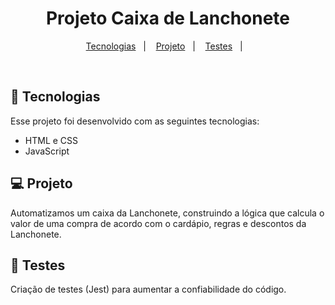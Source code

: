 <h1 align="center"> Projeto Caixa de Lanchonete</h1>

<p align="center">
  <a href="#-tecnologias">Tecnologias</a>&nbsp;&nbsp;&nbsp;|&nbsp;&nbsp;&nbsp;
  <a href="#-projeto">Projeto</a>&nbsp;&nbsp;&nbsp;|&nbsp;&nbsp;&nbsp;
  <a href="#-testes">Testes</a>&nbsp;&nbsp;&nbsp;|&nbsp;&nbsp;&nbsp;
</p>

<br>

## 🚀 Tecnologias

Esse projeto foi desenvolvido com as seguintes tecnologias:

- HTML e CSS
- JavaScript 

## 💻 Projeto

Automatizamos um caixa da Lanchonete, construindo a lógica que calcula o valor de uma compra de acordo com o cardápio, regras e descontos da Lanchonete.

## 🧪 Testes
Criação de testes (Jest) para aumentar a confiabilidade do código. 








